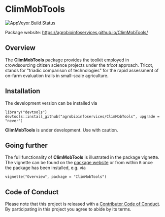 
ClimMobTools
============

[![AppVeyor Build Status](https://ci.appveyor.com/api/projects/status/github/agrobioinfoservices/ClimMobTools?branch=master&svg=true)](https://ci.appveyor.com/project/kauedesousa/ClimMobTools)

Package website: <https://agrobioinfoservices.github.io/ClimMobTools/>

Overview
--------

The **ClimMobTools** package provides the toolkit employed in crowdsourcing citizen science projects under the *tricot* approach. Tricot, stands for "triadic comparison of technologies" for the rapid assessment of on-farm evaluation trails in small-scale agriculture.

Installation
------------

The development version can be installed via

    library("devtools")
    devtools::install_github("agrobioinfoservices/ClimMobTools", upgrade = "never")

**ClimMobTools** is under development. Use with caution.

Going further
-------------

The full functionality of **ClimMobTools** is illustrated in the package vignette. The vignette can be found on the [package website](https://agrobioinfoservices.github.io/ClimMobTools/) or from within `R` once the package has been installed, e.g. via

    vignette("Overview", package = "ClimMobTools")

Code of Conduct
---------------

Please note that this project is released with a [Contributor Code of Conduct](CODE_OF_CONDUCT.md). By participating in this project you agree to abide by its terms.
